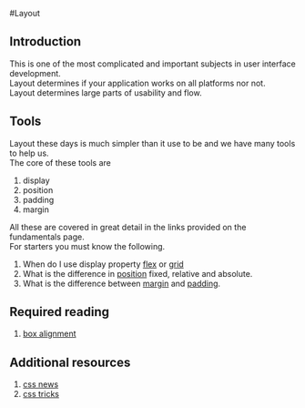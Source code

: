 #Layout

## Introduction
This is one of the most complicated and important subjects in user interface development.    
Layout determines if your application works on all platforms nor not.  
Layout determines large parts of usability and flow.  

## Tools
Layout these days is much simpler than it use to be and we have many tools to help us.  
The core of these tools are

1. display
1. position
1. padding
1. margin

All these are covered in great detail in the links provided on the fundamentals page.  
For starters you must know the following.

1. When do I use display property [flex](https://tympanus.net/codrops/css_reference/flexbox/) or [grid](https://tympanus.net/codrops/css_reference/grid/)
1. What is the difference in [position](https://tympanus.net/codrops/css_reference/position/) fixed, relative and absolute.
1. What is the difference between [margin](https://tympanus.net/codrops/css_reference/margin/) and [padding](https://tympanus.net/codrops/css_reference/padding/).

## Required reading

1. [box alignment](https://rachelandrew.co.uk/css/cheatsheets/box-alignment)

## Additional resources

1. [css news](https://csslayout.news/)
1. [css tricks](https://www.smashingmagazine.com/)